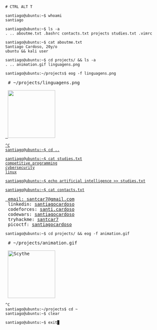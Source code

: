 ```console
# CTRL ALT T

santiago@ubuntu:~$ whoami
santiago

santiago@ubuntu:~$ ls -a
. .. aboutme.txt .bashrc contacts.txt projects studies.txt .vimrc
 
santiago@ubuntu:~$ cat aboutme.txt
Santiago Cardoso, 20y/o
ubuntu && kali user

santiago@ubuntu:~$ cd projects/ && ls -a
. .. animation.gif linguagens.png

santiago@ubuntu:~/projects$ eog -f linguagens.png
```
<pre>
 # ~/projects/linguagens.png
 <a href="https://github.com/santiagocardoso">
 <img height="150em" src="https://github-readme-stats.vercel.app/api/top-langs/?username=santiagocardoso&layout=compact&langs_count=7&theme=tokyonight"/>
</pre>
 
```console
^C
santiago@ubuntu:~$ cd ..

santiago@ubuntu:~$ cat studies.txt
competitive_programming
cybersecurity
linux

santiago@ubuntu:~$ echo artificial intelligence >> studies.txt

santiago@ubuntu:~$ cat contacts.txt
```

<pre>
 email: <a href="mailto:santcar7@gmail.com">santcar7@gmail.com</a>
 linkedin: <a href="https://www.linkedin.com/in/santiagocardoso/" target="_blank">santiagocardoso</a>
 codeforces: <a href="https://codeforces.com/profile/santi.cardoso/" target="_blank">santi.cardoso</a>
 codewars: <a href="https://www.codewars.com/users/santiagocardoso/" target="_blank">santiagocardoso</a>
 tryhackme: <a href="https://tryhackme.com/p/santcar7/" target="_blank">santcar7</a>
 picoctf: <a href="https://play.picoctf.org/users/santiagocardoso" target="_blank">santiagocardoso</a>
</pre>

```console
santiago@ubuntu:~$ cd projects/ && eog -f animation.gif
```
<pre>
 # ~/projects/animation.gif
 
 <img align="center" alt="Scythe" height="150" src="https://media.discordapp.net/attachments/754344992394182667/1090302028359667852/Sprite-scythe_ani.gif?width=595&height=595">
</pre>

```console
^C
santiago@ubuntu:~/projects$ cd ~
santiago@ubuntu:~$ clear

santiago@ubuntu:~$ exit▉
```
